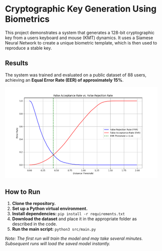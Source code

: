 # Cryptographic Key Generation Using Biometrics

This project demonstrates a system that generates a 128-bit cryptographic key from a users keyboard and mouse (KMT) dynamics. It uses a Siamese Neural Network to create a unique biometric template, which is then used to reproduce a stable key.

## Results

The system was trained and evaluated on a public dataset of 88 users, achieving an **Equal Error Rate (EER) of approximately 15%**.

![EER Curve](src/eer_curve.png)

## How to Run

1.  **Clone the repository.**
2.  **Set up a Python virtual environment.**
3.  **Install dependencies:** `pip install -r requirements.txt`
4.  **Download the dataset** and place it in the appropriate folder as described in the code.
5.  **Run the main script:** `python3 src/main.py`

*Note: The first run will train the model and may take several minutes. Subsequent runs will load the saved model instantly.*
